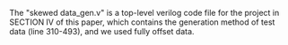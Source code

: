 The "skewed data_gen.v" is a top-level verilog code file for the  project in SECTION IV of this paper, which contains the generation method of test data (line 310-493), and we used fully offset data.
